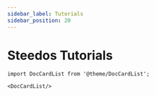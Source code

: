 ```yaml
---
sidebar_label: Tutorials
sidebar_position: 20
---
```


# Steedos Tutorials


```mdx-code-block
import DocCardList from '@theme/DocCardList';

<DocCardList/>
```